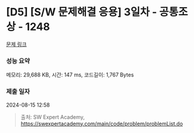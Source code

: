 # [D5] [S/W 문제해결 응용] 3일차 - 공통조상 - 1248 

[문제 링크](https://swexpertacademy.com/main/code/problem/problemDetail.do?contestProbId=AV15PTkqAPYCFAYD) 

### 성능 요약

메모리: 29,688 KB, 시간: 147 ms, 코드길이: 1,767 Bytes

### 제출 일자

2024-08-15 12:58



> 출처: SW Expert Academy, https://swexpertacademy.com/main/code/problem/problemList.do